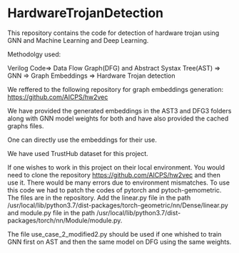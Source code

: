 # HardwareTrojanDetection
This repository contains the code for detection of hardware trojan using GNN and Machine Learning and Deep Learning.

Methodolgy used:

Verilog Code⇒ Data Flow Graph(DFG) and Abstract Systax Tree(AST) => GNN
=> Graph Embeddings => Hardware Trojan detection

We reffered to the following repository for graph embeddings generation: https://github.com/AICPS/hw2vec

We have provided the generated embeddings in the AST3 and DFG3 folders along with GNN model weights for both and have also provided the cached graphs files.

One can directly use the embeddings for their use.

We have used TrustHub dataset for this project.

If one wishes to work in this project on their local environment. You would need to clone the repository https://github.com/AICPS/hw2vec and then use it. There would be many
errors due to environment mismatches. To use this code we had to patch the codes of pytorch and pytoch-gemometric. The files are in the repository. Add the linear.py file
in the path /usr/local/lib/python3.7/dist-packages/torch-geometric/nn/Dense/linear.py and module.py file in the path /usr/local/lib/python3.7/dist-packages/torch/nn/Module/module.py.

The file use_case_2_modified2.py should be used if one whished to train GNN first on AST and then the same model on DFG using the same weights.
